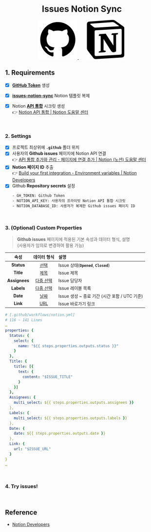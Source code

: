 <div align="center">

# Issues Notion Sync

</div>

<div align="center">

<a href="https://github.com">
  <picture>
    <source media="(prefers-color-scheme: dark)" width="128px" height="128px" srcset="images/github-dark.png">
    <img alt="GitHub logo" width="128px" height="128px" src="images/github-light.png">
  </picture>
</a>
&nbsp;&nbsp;&nbsp;&nbsp;&nbsp;
<a href="https://notion.com/product">
  <img alt="Notion logo" src="images/notion.png" width="128px" height="128px" />
</a>

</div>

## 1. Requirements

- [x] [**GitHub Token**](https://github.com/settings/tokens) 생성

- [x] [**issues-notion-sync**](https://herokwon.notion.site/1a6ca0268cb380278a7becb09c697ec6?v=1a6ca0268cb380c39bfd000c07e0b778) Notion 템플릿 복제

- [x] Notion [**API 통합**](https://notion.so/profile/integrations) 시크릿 생성  
       :point_right: [Notion API 통합 | Notion 도움말 센터](https://notion.com/ko/help/create-integrations-with-the-notion-api)

<br />

### 2. Settings

- [x] 프로젝트 최상위에 **`.github`** 폴더 위치
- [x] 사용자의 **Github issues** 페이지에 Notion API 연결  
       :point_right: [API 통합 추가와 관리 - 페이지에 연결 추가 | Notion (노션) 도움말 센터](https://www.notion.com/ko/help/add-and-manage-connections-with-the-api?nxtPslug=add-and-manage-connections-with-the-api#%ED%8E%98%EC%9D%B4%EC%A7%80%EC%97%90-%EC%97%B0%EA%B2%B0-%EC%B6%94%EA%B0%80)
- [x] **Notion 페이지 ID** 추출  
       :point_right: [Build your first integration - Environment variables | Notion Developers](https://developers.notion.com/docs/create-a-notion-integration#environment-variables)
- [x] Github **Repository secrets** 설정
  ```
  - GH_TOKEN: Github Token
  - NOTION_API_KEY: 사용자의 프라이빗 Notion API 통합 시크릿
  - NOTION_DATABASE_ID: 사용자가 복제한 Github issues 페이지 ID
  ```

<br />

### 3. (Optional) Custom Properties

> **Github issues** 페이지에 적용된 기본 속성과 데이터 형식, 설명  
> (사용자가 임의로 변경하여 활용 가능)

|     속성      |        데이터 형식        | 설명                                          |
| :-----------: | :-----------------------: | :-------------------------------------------- |
|  **Status**   |      [선택][select]       | Issue 상태(**`Opened`**, **`Closed`**)        |
|   **Title**   |       [제목][title]       | Issue 제목                                    |
| **Assignees** | [다중 선택][multi-select] | Issue 담당자                                  |
|  **Labels**   | [다중 선택][multi-select] | Issue 레이블 목록                             |
|   **Date**    |       [날짜][date]        | Issue 생성 ~ 종료 기간 (시간 포함 / UTC 기준) |
|   **Link**    |        [URL][url]         | Issue 바로가기 링크                           |

[select]: https://developers.notion.com/reference/page-property-values#select "선택 형식 보기"
[title]: https://developers.notion.com/reference/page-property-values#title "제목 형식 보기"
[multi-select]: https://developers.notion.com/reference/page-property-values#multi-select "다중 선택 형식 보기"
[date]: https://developers.notion.com/reference/page-property-values#date "날짜 형식 보기"
[url]: https://developers.notion.com/reference/page-property-values#url "URL 형식 보기"

```yml
# [.github/workflows/notion.yml]
# 116 ~ 141 Lines
…
properties: {
  Status: {
    select: {
      name: "${{ steps.properties.outputs.status }}"
    }
  },
  Title: {
    title: [{
      text: {
        content: "$ISSUE_TITLE"
      }
    }]
  },
  Assignees: {
    multi_select: ${{ steps.properties.outputs.assignees }}
  },
  Labels: {
    multi_select: ${{ steps.properties.outputs.labels }}
  },
  Date: {
    date: ${{ steps.properties.outputs.date }}
  },
  Link: {
    url: "$ISSUE_URL"
  }
}
…
```

<br />

### 4. Try issues!

<br />

## Reference

- [Notion Developers](https://developers.notion.com)
